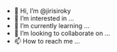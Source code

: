 - 👋 Hi, I’m @jirisiroky
- 👀 I’m interested in ...
- 🌱 I’m currently learning ...
- 💞️ I’m looking to collaborate on ...
- 📫 How to reach me ...

<!---
jirisiroky/jirisiroky is a ✨ special ✨ repository because its `README.md` (this file) appears on your GitHub profile.
You can click the Preview link to take a look at your changes.
--->
